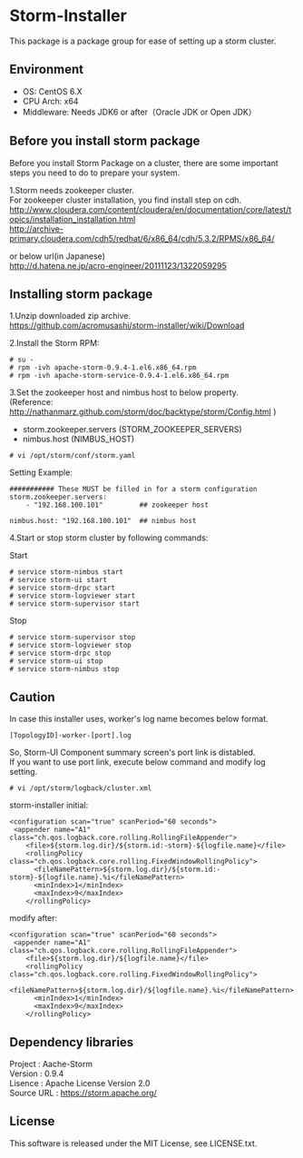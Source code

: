 # Storm-Installer

This package is a package group for ease of setting up a storm cluster.


## Environment

* OS: CentOS 6.X
* CPU Arch: x64
* Middleware: Needs JDK6 or after（Oracle JDK or Open JDK）


## Before you install storm package

Before you install Storm Package on a cluster,
there are some important steps you need to do to prepare your system.

1.Storm needs zookeeper cluster.  
  For zookeeper cluster installation, you find install step on cdh.  
  http://www.cloudera.com/content/cloudera/en/documentation/core/latest/topics/installation_installation.html  
  http://archive-primary.cloudera.com/cdh5/redhat/6/x86_64/cdh/5.3.2/RPMS/x86_64/  

  or below url(in Japanese)  
  http://d.hatena.ne.jp/acro-engineer/20111123/1322059295  


## Installing storm package

1.Unzip downloaded zip archive.  
  https://github.com/acromusashi/storm-installer/wiki/Download  

2.Install the Storm RPM:
```
# su -
# rpm -ivh apache-storm-0.9.4-1.el6.x86_64.rpm  
# rpm -ivh apache-storm-service-0.9.4-1.el6.x86_64.rpm  
```

3.Set the zookeeper host and nimbus host to below property.  
  (Reference: http://nathanmarz.github.com/storm/doc/backtype/storm/Config.html )  
* storm.zookeeper.servers (STORM_ZOOKEEPER_SERVERS)  
* nimbus.host             (NIMBUS_HOST)  

```
# vi /opt/storm/conf/storm.yaml
```

Setting Example:
```
########### These MUST be filled in for a storm configuration
storm.zookeeper.servers:
    - "192.168.100.101"         ## zookeeper host

nimbus.host: "192.168.100.101"  ## nimbus host
```

4.Start or stop storm cluster by following commands:

Start
```
# service storm-nimbus start  
# service storm-ui start  
# service storm-drpc start  
# service storm-logviewer start  
# service storm-supervisor start  
```

Stop
```
# service storm-supervisor stop  
# service storm-logviewer stop  
# service storm-drpc stop  
# service storm-ui stop  
# service storm-nimbus stop  
```


## Caution
In case this installer uses, worker's log name becomes below format.  
```
[TopologyID]-worker-[port].log
```

So, Storm-UI Component summary screen's port link is distabled.   
If you want to use port link, execute below command and modify log setting.
```
# vi /opt/storm/logback/cluster.xml
```

storm-installer initial:
```
<configuration scan="true" scanPeriod="60 seconds">
 <appender name="A1" class="ch.qos.logback.core.rolling.RollingFileAppender">
    <file>${storm.log.dir}/${storm.id:-storm}-${logfile.name}</file>
    <rollingPolicy class="ch.qos.logback.core.rolling.FixedWindowRollingPolicy">
      <fileNamePattern>${storm.log.dir}/${storm.id:-storm}-${logfile.name}.%i</fileNamePattern>
      <minIndex>1</minIndex>
      <maxIndex>9</maxIndex>
    </rollingPolicy>
```

modify after:
```
<configuration scan="true" scanPeriod="60 seconds">
 <appender name="A1" class="ch.qos.logback.core.rolling.RollingFileAppender">
    <file>${storm.log.dir}/${logfile.name}</file>
    <rollingPolicy class="ch.qos.logback.core.rolling.FixedWindowRollingPolicy">
      <fileNamePattern>${storm.log.dir}/${logfile.name}.%i</fileNamePattern>
      <minIndex>1</minIndex>
      <maxIndex>9</maxIndex>
    </rollingPolicy>
```


## Dependency libraries

Project    : Aache-Storm  
Version    : 0.9.4  
Lisence    : Apache License Version 2.0  
Source URL : https://storm.apache.org/  


## License
This software is released under the MIT License, see LICENSE.txt.

